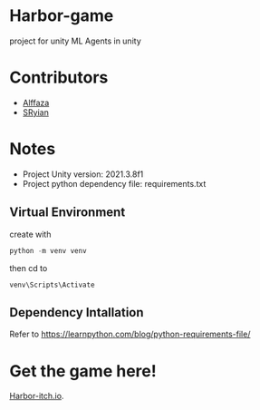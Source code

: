 # Harbor-game
project for unity ML Agents in unity

# Contributors
- [Alffaza](https://github.com/Alffaza)
- [SRyian](https://github.com/SRYian)

# Notes
- Project Unity version: 2021.3.8f1
- Project python dependency file: requirements.txt 
## Virtual Environment
create with 
```python
python -m venv venv
```
then cd to 
```
venv\Scripts\Activate
```

## Dependency Intallation
Refer to 
https://learnpython.com/blog/python-requirements-file/

# Get the game here!
[Harbor-itch.io](https://siruenyian.itch.io/harbor).
